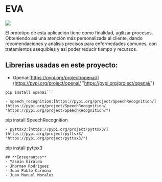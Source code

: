 # EVA





![](https://i.redd.it/f7nzxx4n730b1.png)

El prototipo de esta aplicación tiene como finalidad, agilizar procesos. Obteniendo así una atención más personalizada al cliente, dando recomendaciones y análisis precisos para enfermedades comunes, con tratamientos asequibles y así poder reducir tiempo y recursos.


## **Librerias usadas en este proyecto:**

- Openai:[https://pypi.org/project/openai/](https://pypi.org/project/openai/ "https://pypi.org/project/openai/")
```
pip install openai```

- speech_recognition:[https://pypi.org/project/SpeechRecognition/](https://pypi.org/project/SpeechRecognition/ "https://pypi.org/project/SpeechRecognition/")
```
pip install SpeechRecognition
```
- pyttsx3:[https://pypi.org/project/pyttsx3/](https://pypi.org/project/pyttsx3/ "https://pypi.org/project/pyttsx3/")
```
pip install pyttsx3
```
## **Integrantes**
- Yasmín Giraldo
- Jhorman Rodriguez
- Juan Pablo Carmona
- Juan Manuel Morales
